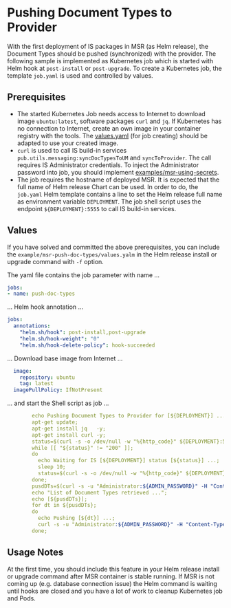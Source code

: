 # Pushing Document Types to Provider

With the first deployment of IS packages in MSR (as Helm release), the Document Types should be pushed (synchronized) with the provider. The following sample is implemented as Kubernetes job which is started with Helm hook at `post-install` or `post-upgrade`. To create a Kubernetes job, the template `job.yaml` is used and controlled by values.

## Prerequisites

* The started Kubernetes Job needs access to Internet to download image `ubuntu:latest`, software packages `curl` and `jq`. If Kubernetes has no connection to Internet, create an own image in your container registry with the tools. The [values.yaml](./values.yaml) (for job creating) should be adapted to use your created image.
* `curl` is used to call IS build-in services `pub.utils.messaging:syncDocTypesToUM` and `syncToProvider`. The call requires IS Administrator credentials. To inject the Administrator password into job, you should implement  [examples/msr-using-secrets](../examples/msr-using-secrets/README.md).
* The job requires the hostname of deployed MSR. It is expected that the full name of Helm release Chart can be used. In order to do, the `job.yaml` Helm template contains a line to set the Helm release full name as environment variable `DEPLOYMENT`. The job shell script uses the endpoint `${DEPLOYMENT}:5555` to call IS build-in services.

## Values

If you have solved and committed the above prerequisites, you can include the `example/msr-push-doc-types/values.yalm` in the Helm release install or upgrade command with `-f` option.

The yaml file contains the job parameter with name ...

```yaml
jobs:
- name: push-doc-types
```

... Helm hook annotation ...

```yaml
jobs:
  annotations:
    "helm.sh/hook": post-install,post-upgrade
    "helm.sh/hook-weight": "0"
    "helm.sh/hook-delete-policy": hook-succeeded
```

... Download base image from Internet ...

```yaml
  image:
    repository: ubuntu
    tag: latest
  imagePullPolicy: IfNotPresent
```

... and start the Shell script as job ...

```yaml
        echo Pushing Document Types to Provider for [${DEPLOYMENT}] ...;
        apt-get update;
        apt-get install jq   -y;
        apt-get install curl -y;
        status=$(curl -s -o /dev/null -w "%{http_code}" ${DEPLOYMENT}:5555 -u "Administrator:${ADMIN_PASSWORD}");
        while [[ "${status}" != "200" ]];
        do 
          echo Waiting for IS [${DEPLOYMENT}] status [${status}] ...;
          sleep 10;
          status=$(curl -s -o /dev/null -w "%{http_code}" ${DEPLOYMENT}:5555 -u "Administrator:${ADMIN_PASSWORD}");
        done;
        pusdDTs=$(curl -s -u "Administrator:${ADMIN_PASSWORD}" -H "Content-Type: application/json" "${DEPLOYMENT}:5555/invoke/pub.utils.messaging:syncDocTypesToUM" | jq -r '.updatedDocumentTypes[].name');
        echo "List of Document Types retrieved ...";
        echo [${pusdDTs}];
        for dt in ${pusdDTs};
        do
          echo Pushing [${dt}] ...;
          curl -s -u "Administrator:${ADMIN_PASSWORD}" -H "Content-Type: application/json" "${DEPLOYMENT}:5555/invoke/pub.publish:syncToProvider?documentTypes[0]=${dt}" | jq '.';
        done;
```

## Usage Notes

At the first time, you should include this feature in your Helm release install or upgrade command after MSR container is stable running. If MSR is not coming up (e.g. database connection issue) the Helm command is waiting until hooks are closed and you have a lot of work to cleanup Kubernetes job and Pods.
